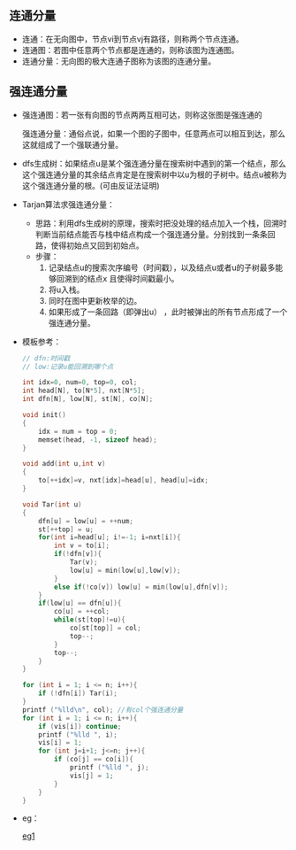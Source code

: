 ## 连通分量

- 连通：在无向图中，节点vi到节点vj有路径，则称两个节点连通。
- 连通图：若图中任意两个节点都是连通的，则称该图为连通图。
- 连通分量：无向图的极大连通子图称为该图的连通分量。

## 强连通分量

- 强连通图：若一张有向图的节点两两互相可达，则称这张图是强连通的

    强连通分量：通俗点说，如果一个图的子图中，任意两点可以相互到达，那么这就组成了一个强联通分量。

- dfs生成树：如果结点u是某个强连通分量在搜索树中遇到的第一个结点，那么这个强连通分量的其余结点肯定是在搜索树中以u为根的子树中。结点u被称为这个强连通分量的根。(可由反证法证明)

- Tarjan算法求强连通分量：

    - 思路：利用dfs生成树的原理，搜索时把没处理的结点加入一个栈，回溯时判断当前结点能否与栈中结点构成一个强连通分量。分别找到一条条回路，使得初始点又回到初始点。
    - 步骤：
        1. 记录结点u的搜索次序编号（时间戳），以及结点u或者u的子树最多能够回溯到的结点x 且使得时间戳最小。
        2. 将u入栈。
        3. 同时在图中更新枚举的边。
        4. 如果形成了一条回路（即弹出u） ，此时被弹出的所有节点形成了一个强连通分量。

- 模板参考：

    ```c++
    // dfn:时间戳
    // low:记录u能回溯到哪个点 
    
    int idx=0, num=0, top=0, col;
    int head[N], to[N*5], nxt[N*5]; 
    int dfn[N], low[N], st[N], co[N];
    
    void init() 
    {
    	idx = num = top = 0;
    	memset(head, -1, sizeof head);
    }
    
    void add(int u,int v)
    {
    	to[++idx]=v, nxt[idx]=head[u], head[u]=idx;
    }
    
    void Tar(int u)
    {
    	dfn[u] = low[u] = ++num;
    	st[++top] = u;
    	for(int i=head[u]; i!=-1; i=nxt[i]){
    		int v = to[i];
    		if(!dfn[v]){
    			Tar(v);
    			low[u] = min(low[u],low[v]);
    		} 
    		else if(!co[v]) low[u] = min(low[u],dfn[v]);
    	}
    	if(low[u] == dfn[u]){
    		co[u] = ++col;
    		while(st[top]!=u){
    			co[st[top]] = col;
    			top--;
    		}
    		top--;
    	}
    }
    
    for (int i = 1; i <= n; i++){
    	if (!dfn[i]) Tar(i);
    }
    printf ("%lld\n", col);	//有col个强连通分量
    for (int i = 1; i <= n; i++){
    	if (vis[i]) continue;
    	printf ("%lld ", i);
    	vis[i] = 1;
    	for (int j=i+1; j<=n; j++){
    		if (co[j] == co[i]){
    			printf ("%lld ", j);
    			vis[j] = 1;
    		}
    	}
    }
    ```

- eg：

    [eg1](https://github.com/Evfidiw/acm-blog/blob/main/code/4_graph/topics/luoguP2341.cpp)	